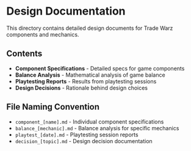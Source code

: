 # Design Documentation

This directory contains detailed design documents for Trade Warz components and mechanics.

## Contents

- **Component Specifications** - Detailed specs for game components
- **Balance Analysis** - Mathematical analysis of game balance
- **Playtesting Reports** - Results from playtesting sessions
- **Design Decisions** - Rationale behind design choices

## File Naming Convention

- `component_[name].md` - Individual component specifications
- `balance_[mechanic].md` - Balance analysis for specific mechanics
- `playtest_[date].md` - Playtesting session reports
- `decision_[topic].md` - Design decision documentation
